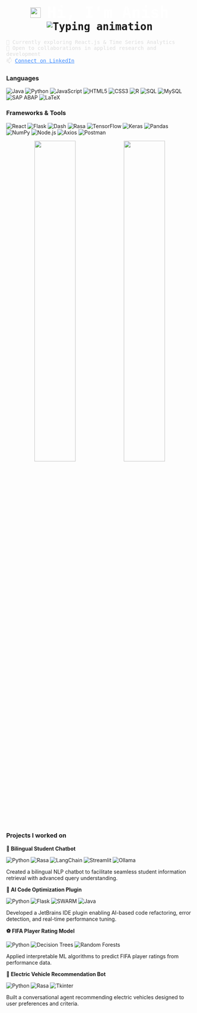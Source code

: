 <h1 align="center" style="font-family: 'JetBrains Mono', monospace;">
  <img src="https://media.giphy.com/media/hvRJCLFzcasrR4ia7z/giphy.gif" width="28" style="vertical-align: middle;" />
  <span style="vertical-align: middle; font-size: 42px; color: white;">Hi, I'm Anish</span>
  
  <p align="center" style="margin: 0; padding: 0; line-height: 1;">
    <img src="https://readme-typing-svg.herokuapp.com?font=JetBrains+Mono&size=16&pause=1000&color=3F8CFF&center=true&vCenter=true&width=430&lines=Information+Systems+@+THA+Augsburg;AI/ML+%7C+Data+Science+%7C+Full-Stack+Development" alt="Typing animation" />
  </p>
</h1>

<p align="left" style="font-family: 'JetBrains Mono', monospace; font-size: 14px; color: #ddd;">
  🌱 Currently exploring React.js & Time Series Analytics<br>
  🤝 Open to collaborations in applied research and development<br>
  📫 <a href="https://www.linkedin.com/in/anish-biswas-b08077200/" style="color: #3F8CFF;">Connect on LinkedIn</a>
</p>

### Languages  
![Java](https://img.shields.io/badge/Java-ED8B00?style=flat&logo=java&logoColor=white) ![Python](https://img.shields.io/badge/Python-3776AB?style=flat&logo=python&logoColor=white) ![JavaScript](https://img.shields.io/badge/JavaScript-F7DF1E?style=flat&logo=javascript&logoColor=black) ![HTML5](https://img.shields.io/badge/HTML5-E34F26?style=flat&logo=html5&logoColor=white) ![CSS3](https://img.shields.io/badge/CSS3-1572B6?style=flat&logo=css3&logoColor=white) ![R](https://img.shields.io/badge/R-276DC3?style=flat&logo=r&logoColor=white) ![SQL](https://img.shields.io/badge/SQL-4479A1?style=flat&logo=postgresql&logoColor=white) ![MySQL](https://img.shields.io/badge/MySQL-4479A1?style=flat&logo=mysql&logoColor=white) ![SAP ABAP](https://img.shields.io/badge/SAP%20ABAP-0FAAFF?style=flat&logo=sap&logoColor=white) ![LaTeX](https://img.shields.io/badge/LaTeX-008080?style=flat&logo=latex&logoColor=white)

### Frameworks & Tools  
![React](https://img.shields.io/badge/React-61DAFB?style=flat&logo=react&logoColor=black) ![Flask](https://img.shields.io/badge/Flask-000000?style=flat&logo=flask&logoColor=white) ![Dash](https://img.shields.io/badge/Dash-0175C2?style=flat&logo=plotly&logoColor=white) ![Rasa](https://img.shields.io/badge/Rasa-5B4699?style=flat&logo=rasa&logoColor=white) ![TensorFlow](https://img.shields.io/badge/TensorFlow-FF6F00?style=flat&logo=tensorflow&logoColor=white) ![Keras](https://img.shields.io/badge/Keras-D00000?style=flat&logo=keras&logoColor=white) ![Pandas](https://img.shields.io/badge/Pandas-150458?style=flat&logo=pandas&logoColor=white) ![NumPy](https://img.shields.io/badge/NumPy-013243?style=flat&logo=numpy&logoColor=white) ![Node.js](https://img.shields.io/badge/Node.js-339933?style=flat&logo=node.js&logoColor=white) ![Axios](https://img.shields.io/badge/Axios-5A29E4?style=flat&logo=axios&logoColor=white) ![Postman](https://img.shields.io/badge/Postman-FF6C37?style=flat&logo=postman&logoColor=white)

<p align="center">
  <img src="https://github-readme-stats.vercel.app/api?username=anish-dev21&show_icons=true&theme=tokyonight&hide_title=true&include_all_commits=true&count_private=true" width="47%" />
  <img src="https://github-readme-stats.vercel.app/api/top-langs/?username=anish-dev21&layout=compact&theme=tokyonight&langs_count=8" width="47%" />
</p>

### Projects I worked on

**🤖 Bilingual Student Chatbot**

![Python](https://img.shields.io/badge/Python-3776AB?style=flat&logo=python&logoColor=white) ![Rasa](https://img.shields.io/badge/Rasa-5B4699?style=flat&logo=rasa&logoColor=white) ![LangChain](https://img.shields.io/badge/LangChain-000000?style=flat&logo=langchain&logoColor=white) ![Streamlit](https://img.shields.io/badge/Streamlit-FE4E30?style=flat&logo=streamlit&logoColor=white) ![Ollama](https://img.shields.io/badge/Ollama-2D9CDB?style=flat)

Created a bilingual NLP chatbot to facilitate seamless student information retrieval with advanced query understanding.

**🧠 AI Code Optimization Plugin**

![Python](https://img.shields.io/badge/Python-3776AB?style=flat&logo=python&logoColor=white) ![Flask](https://img.shields.io/badge/Flask-000000?style=flat&logo=flask&logoColor=white) ![SWARM](https://img.shields.io/badge/SWARM-FF6F00?style=flat) ![Java](https://img.shields.io/badge/Java-ED8B00?style=flat&logo=java&logoColor=white)

Developed a JetBrains IDE plugin enabling AI-based code refactoring, error detection, and real-time performance tuning.

**⚽ FIFA Player Rating Model**

![Python](https://img.shields.io/badge/Python-3776AB?style=flat&logo=python&logoColor=white) ![Decision Trees](https://img.shields.io/badge/Decision_Trees-4CAF50?style=flat) ![Random Forests](https://img.shields.io/badge/Random_Forests-388E3C?style=flat)

Applied interpretable ML algorithms to predict FIFA player ratings from performance data.

**🔋 Electric Vehicle Recommendation Bot**

![Python](https://img.shields.io/badge/Python-3776AB?style=flat&logo=python&logoColor=white) ![Rasa](https://img.shields.io/badge/Rasa-5B4699?style=flat&logo=rasa&logoColor=white) ![Tkinter](https://img.shields.io/badge/Tkinter-FF6F00?style=flat)

Built a conversational agent recommending electric vehicles designed to user preferences and criteria.
